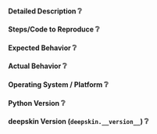 <!--
This is a template helping you to create an issue which can be processed as quickly as possible. This is the bug reporting section for the plasticity library.
-->

#### Detailed Description :grey_question:
<!-- your description -->

#### Steps/Code to Reproduce :grey_question:
<!-- to add code example fence it with triple backticks and optional file extension
    ```.python
    // Python code example
    ```
 or attach as .txt or .zip file
-->

#### Expected Behavior :grey_question:
<!-- Description of the expected result(s) -->

#### Actual Behavior :grey_question:
<!-- Description (possibly with some shell reports) of the actual result(s) -->

#### Operating System / Platform :grey_question:
<!-- Example
- OS: Windows 10 Pro
- System type: x64
- Processor: i7-6500U
- RAM: 8 GB
-->

#### Python Version :grey_question:
<!--
$ python --version
Python 3.7.3
-->

#### deepskin Version (`deepskin.__version__`) :grey_question:
<!--
$ python -c "import deepskin; print(deepskin.__version__)"
'0.0.1'
-->
